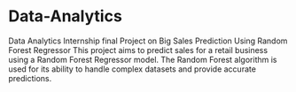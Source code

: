 # Data-Analytics
Data Analytics Internship final Project on Big Sales Prediction Using Random Forest Regressor
This project aims to predict sales for a retail business using a Random Forest Regressor model. The Random Forest algorithm is used for its ability to handle complex datasets and provide accurate predictions.
